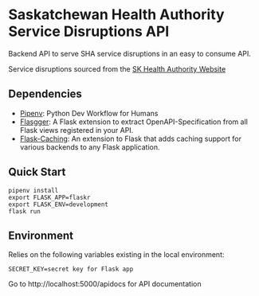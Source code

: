 # Saskatchewan Health Authority Service Disruptions API
Backend API to serve SHA service disruptions in an easy to consume API.

Service disruptions sourced from the [SK Health Authority Website](https://www.saskhealthauthority.ca/news-events/service-disruptions)

## Dependencies

* [Pipenv](https://pipenv.pypa.io/en/latest/): Python Dev Workflow for Humans
* [Flasgger](https://github.com/flasgger/flasgger): A Flask extension to extract OpenAPI-Specification from all Flask views registered in your API.
* [Flask-Caching](https://flask-caching.readthedocs.io): An extension to Flask that adds caching support for various backends to any Flask application.

## Quick Start
```
pipenv install
export FLASK_APP=flaskr
export FLASK_ENV=development
flask run
``` 

## Environment
Relies on the following variables existing in the local environment:
```
SECRET_KEY=secret key for Flask app
```

Go to http://localhost:5000/apidocs for API documentation